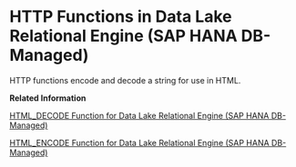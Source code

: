 <!-- loiofda2f9cbead3457d8f2a7b78fb4a9fbe -->

# HTTP Functions in Data Lake Relational Engine \(SAP HANA DB-Managed\)

HTTP functions encode and decode a string for use in HTML.



**Related Information**  


[HTML\_DECODE Function for Data Lake Relational Engine \(SAP HANA DB-Managed\)](html-decode-function-for-data-lake-relational-engine-sap-hana-db-managed-76ddacf.md "Decodes special character entities that appear in HTML literal strings.")

[HTML\_ENCODE Function for Data Lake Relational Engine \(SAP HANA DB-Managed\)](html-encode-function-for-data-lake-relational-engine-sap-hana-db-managed-93a8ffe.md "Encodes special characters within strings to be inserted into HTML documents.")

